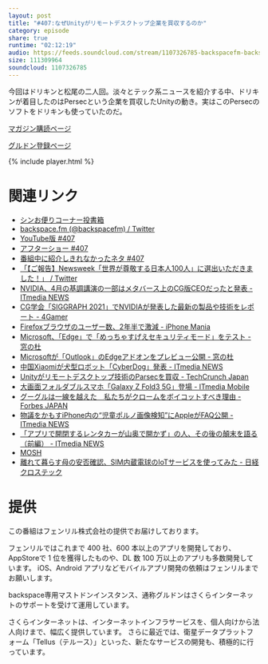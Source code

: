 ```yaml
---
layout: post
title: "#407:なぜUnityがリモートデスクトップ企業を買収するのか"
category: episode
share: true
runtime: "02:12:19"
audio: https://feeds.soundcloud.com/stream/1107326785-backspacefm-backspacefm-407.mp3
size: 111309964
soundcloud: 1107326785
---
```


今回はドリキンと松尾の二人回。淡々とテック系ニュースを紹介する中、ドリキンが着目したのはPersecという企業を買収したUnityの動き。実はこのPersecのソフトをドリキンも使っていたのだ。

[マガジン購読ページ](https://note.com/drikin/m/m55ec296b7655)

[グルドン登録ページ](https://mstdn.guru/invite/3WVHpSMr)

{% include player.html %}

# 関連リンク
* [シンお便りコーナー投書箱](https://forms.gle/NDBngfLwc3jKbLEJ6)
* [backspace.fm (@backspacefm) / Twitter](https://twitter.com/backspacefm)
* [YouTube版 #407](https://youtu.be/32TUgQuRlbw)
* [アフターショー #407](https://note.com/backspacefm/n/n95786681853d)
* [番組中に紹介しきれなかったネタ #407](https://note.com/mazzo/n/n92837136aca6)
* [ 「【ご報告】Newsweek「世界が尊敬する日本人100人」に選出いただきました！」 / Twitter](https://twitter.com/officeblack/status/1422370796345860099)
* [NVIDIA、4月の基調講演の一部はメタバース上のCG版CEOだったと発表 - ITmedia NEWS](https://www.itmedia.co.jp/news/articles/2108/13/news065.html)
* [CG学会「SIGGRAPH 2021」でNVIDIAが発表した最新の製品や技術をレポート - 4Gamer](https://www.4gamer.net/games/121/G012181/20210812039/)
* [Firefoxブラウザのユーザー数、2年半で激減 - iPhone Mania](https://iphone-mania.jp/news-388634/)
* [Microsoft、「Edge」で「めっちゃすげえセキュリティモード」をテスト - 窓の杜](https://forest.watch.impress.co.jp/docs/news/1342849.html)
* [Microsoftが「Outlook」のEdgeアドオンをプレビュー公開 - 窓の杜](https://forest.watch.impress.co.jp/docs/news/1333601.html)
* [中国Xiaomiが犬型ロボット「CyberDog」発表 - ITmedia NEWS](https://www.itmedia.co.jp/news/articles/2108/11/news084.html)
* [Unityがリモートデスクトップ技術のParsecを買収 - TechCrunch Japan](https://jp.techcrunch.com/2021/08/12/2021-08-10-unity-to-acquire-parsec-in-its-biggest-acquisition-to-date/)
* [大画面フォルダブルスマホ「Galaxy Z Fold3 5G」登場 - ITmedia Mobile](https://www.itmedia.co.jp/mobile/articles/2108/11/news135.html)
* [グーグルは一線を越えた　私たちがクロームをボイコットすべき理由 - Forbes JAPAN](https://forbesjapan.com/articles/detail/42088)
* [物議をかもすiPhone内の“児童ポルノ画像検知”にAppleがFAQ公開 - ITmedia NEWS](https://www.itmedia.co.jp/news/articles/2108/10/news060.html)
* [「アプリで開閉するレンタカーが山奥で開かず」の人、その後の顛末を語る（前編） - ITmedia NEWS](https://www.itmedia.co.jp/news/articles/2108/11/news086.html)
* [MOSH](https://mosh.jp/)
* [離れて暮らす母の安否確認、SIM内蔵電球のIoTサービスを使ってみた - 日経クロステック](https://xtech.nikkei.com/atcl/nxt/column/18/01736/073000003/)

# 提供

この番組はフェンリル株式会社の提供でお届けしております。

フェンリルではこれまで 400 社、600 本以上のアプリを開発しており、AppStoreで 1 位を獲得したものや、DL 数 100 万以上のアプリも多数開発しています。
iOS、Android アプリなどモバイルアプリ開発の依頼はフェンリルまでお願いします。

backspace専用マストドンインスタンス、通称グルドンはさくらインターネットのサポートを受けて運用しています。

さくらインターネットは、インターネットインフラサービスを、個人向けから法人向けまで、幅広く提供しています。
さらに最近では、衛星データプラットフォーム「Tellus（テルース）」といった、新たなサービスの開発も、積極的に行っています。

